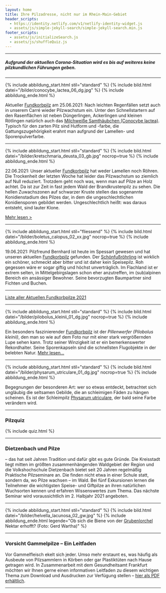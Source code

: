 ```yaml
---
layout: home
title: Ihre Pilzadresse, nicht nur im Rhein-Main-Gebiet
header_scripts:
  - https://identity.netlify.com/v1/netlify-identity-widget.js
  - assets/js/simple-jekyll-search/simple-jekyll-search.min.js
footer_scripts:
  - assets/js/initializeSearch.js
  - assets/js/shuffleQuiz.js
---
```

- - -

##### Aufgrund der aktuellen Corona-Situation wird es bis auf weiteres keine pilzkundlichen Führungen geben.

- - -

{% include abbildung_start.html stil="standard" %}
{% include bild.html datei="/bilder/conocybe_lactea_06_dg.jpg" %}
{% include abbildung_ende.html %}

Aktueller [Fundkorbpilz](AA "Glossar-") am 25.06.2021: Nach leichten Regenfällen setzt auch in unserem Carré wieder Pilzwachstum ein. Unter den Schnellstartern auf den Rasenflächen ist neben Düngerlingen, Ackerlingen und kleinen Rötlingen natürlich auch das [Milchweiße Samthäubchen (Conocybe lactea)](/pilze/conocybe-lactea-milchweißes-samthäubchen). Typisch für den zarten Pilz sind Hutform und -farbe, die Gattungszugehörigkeit erahnt man aufgrund der Lamellen- und Sporenpulverfarbe.

- - -

{% include abbildung_start.html stil="standard" %}
{% include bild.html datei="/bilder/kretschmaria_deusta_03_gb.jpg" nocrop=true %}
{% include abbildung_ende.html %}

22.06.2021: Unser aktueller [Fundkorbpilz](AA "Glossar-") hat weder Lamellen noch Röhren. Die Trockenheit der letzten Woche hat leider das Pilzwachstum so ziemlich auf Null reduziert. Trotzdem geht noch was, wenn man auf Pilze an Holz achtet. Da ist zur Zeit in fast jedem Wald der Brandkrustenpilz zu sehen. Die hellen Zuwachszonen auf schwarzer Kruste stellen das sogenannte Konidienstadium des Pilzes dar, in dem die ungeschlechtlichen Konidiensporen gebildet werden. Ungeschlechtlich heißt: was daraus entsteht, sind lauter Klone.

[Mehr lesen >](/pilze/kretzschmaria-deusta-brandkrustenpilz)

- - -

{% include abbildung_start.html stil="fliessend" %}
{% include bild.html datei="/bilder/boletus_calopus_02_xx.jpg" nocrop=true %}
{% include abbildung_ende.html %}

19.06.2021: Pilzfreund Bernhard ist heute im Spessart gewesen und hat unseren aktuellen [Fundkorbpilz](AA "Glossar-") gefunden. Der [Schönfußröhrling](/pilze/boletus-calopus-schönfußröhrling) ist wirklich ein schöner, schmeckt aber bitter und ist daher kein Speisepilz. Roh gegessen wäre er sogar giftig und höchst unverträglich. Im Flachland ist er extrem selten, in Mittelgebirgslagen schon eher anzutreffen, im (sub)alpinen Bereich ein ansässiger Bewohner. Seine bevorzugten Baumpartner sind Fichten und Buchen.

<div style="clear:  both"></div>

- - -

[Liste aller Aktuellen Fundkorbpilze 2021](/artikel/liste-aller-aktuellen-fundkorbpilze-2021.html)

- - -

{% include abbildung_start.html stil="standard" %}
{% include bild.html datei="/bilder/pilobolus_kleinii_01_dg.jpg" nocrop=true %}
{% include abbildung_ende.html %}

Ein besonders faszinierender [Fundkorbpilz](AA "Glossar-") ist der *Pillenwerfer (Pilobolus kleinii)*, den man so wie auf dem Foto nur mit einer stark vergrößernden Lupe sehen kann. Trotz seiner Winzigkeit ist er ein bemerkenswerter Rekordhalter. Seine Sporenkapseln sind die schnellsten Flugobjekte in der belebten Natur. [Mehr lesen...](/pilze/pilobolus-kleinii-pillenwerfer)

- - -

{% include abbildung_start.html stil="standard" %}
{% include bild.html datei="/bilder/physarum_utriculare_01_dg.jpg" nocrop=true %}
{% include abbildung_ende.html %}

Begegnungen der besonderen Art: wer so etwas entdeckt, betrachtet sich ungläubig die seltsamen Gebilde, die an schleimigen Fäden zu hängen scheinen. Es ist der Schleimpilz [Physarum utriculare](/pilze/physarum-utriculare-fadenfruchtschleimpilz), der bald seine Farbe verändern wird.

- - -

### Pilzquiz

{% include quiz.html %}

- - -

### Dietzenbach und Pilze

– das hat seit Jahren Tradition und dafür gibt es gute Gründe. Die Kreisstadt liegt mitten im größten zusammenhängenden Waldgebiet der Region und die Volkshochschule Dietzenbach bietet seit 20 Jahren regelmäßig Praktische Pilzseminare an. Die finden nicht etwa in einer Schule statt, sondern da, wo Pilze wachsen – im Wald. Bei fünf Exkursionen lernen die Teilnehmer die wichtigsten Speise- und Giftpilze an ihren natürlichen Wuchsorten kennen und erfahren Wissenswertes zum Thema. Das nächste Seminar wird voraussichtlich im 2. Halbjahr 2021 angeboten.

- - -

{% include abbildung_start.html stil="standard" %}
{% include bild.html datei="/bilder/helvella_lacunosa_02_gw.jpg" %}
{% include abbildung_ende.html legende="Ob sich die Biene von der <a href='/pilze/helvella-lacunosa-grubenlorchel'>Grubenlorchel</a> Nektar erhofft?  (Foto: Gerd Wartha)" %}

- - -

### Vorsicht Gammelpilze – Ein Leitfaden

Vor Gammelfleisch ekelt sich jeder. Umso mehr erstaunt es, was häufig als Ausbeute von Pilzsammlern in Körben oder gar Plastiktüten nach Hause getragen wird. In Zusammenarbeit mit dem Gesundheitsamt Frankfurt möchten wir Ihnen gerne einen informativen Leitfaden zu diesem wichtigen Thema zum Download und Ausdrucken zur Verfügung stellen – [hier als PDF erhältlich](/assets/docs/Fundkorb.de-Gammelpilze.pdf).

- - -